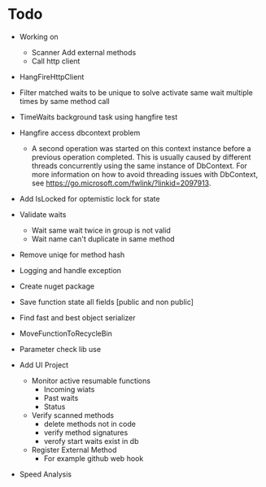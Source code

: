 ﻿# Todo
* Working on
	* Scanner Add external methods
	* Call http client
* HangFireHttpClient
* Filter matched waits to be unique to solve activate same wait multiple times by same method call
* TimeWaits background task using hangfire test
* Hangfire access dbcontext problem
	* A second operation was started on this context instance before a previous operation completed. This is usually caused by different threads concurrently using the same instance of DbContext. For more information on how to avoid threading issues with DbContext, see https://go.microsoft.com/fwlink/?linkid=2097913.
* Add IsLocked for optemistic lock for state
	
* Validate waits
	* Wait same wait twice in group is not valid
	* Wait name can't duplicate in same method


		



* Remove uniqe for method hash

* Logging and handle exception

* Create nuget package

* Save function state all fields [public and non public]
* Find fast and best object serializer
* MoveFunctionToRecycleBin

* Parameter check lib use
* Add UI Project
	* Monitor active resumable functions
		* Incoming wiats
		* Past waits
		* Status
	* Verify scanned methods 
		* delete methods not in code
		* verify method signatures
		* verofy start waits exist in db
	* Register External Method
		* For example github web hook


* Speed Analysis	
